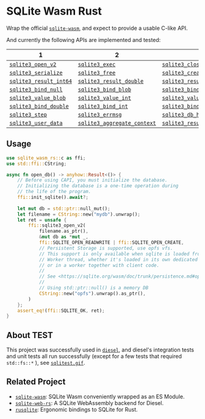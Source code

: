 # SQLite Wasm Rust

Wrap the official [`sqlite-wasm`](https://github.com/sqlite/sqlite-wasm), and expect to provide a usable C-like API. 

And currently  the following APIs are implemented and tested:

| 1                                                            | 2                                                            | 3                                                            | 4                                                            | 5                                                            | 6                                                            |
| ------------------------------------------------------------ | ------------------------------------------------------------ | ------------------------------------------------------------ | ------------------------------------------------------------ | ------------------------------------------------------------ | :----------------------------------------------------------- |
| [`sqlite3_open_v2`](https://www.sqlite.org/c3ref/open.html)  | [`sqlite3_exec`](https://www.sqlite.org/c3ref/exec.html)     | [`sqlite3_close`](https://www.sqlite.org/c3ref/close.html)   | [`sqlite3_close_v2`](https://www.sqlite.org/c3ref/close.html) | [`sqlite3_changes`](https://www.sqlite.org/c3ref/changes.html) | [`sqlite3_deserialize`](https://www.sqlite.org/c3ref/deserialize.html) |
| [`sqlite3_serialize`](https://www.sqlite.org/c3ref/serialize.html) | [`sqlite3_free`](https://www.sqlite.org/c3ref/free.html)     | [`sqlite3_create_function_v2`](https://www.sqlite.org/c3ref/create_function.html) | [`sqlite3_result_text`](https://www.sqlite.org/c3ref/result_blob.html) | [`sqlite3_result_blob`](https://www.sqlite.org/c3ref/result_blob.html) | [`sqlite3_result_int`](https://www.sqlite.org/c3ref/result_blob.html) |
| [`sqlite3_result_int64`](https://www.sqlite.org/c3ref/result_blob.html) | [`sqlite3_result_double`](https://www.sqlite.org/c3ref/result_blob.html) | [`sqlite3_result_null`](https://www.sqlite.org/c3ref/result_blob.html) | [`sqlite3_column_value`](https://www.sqlite.org/c3ref/column_blob.html) | [`sqlite3_column_count`](https://www.sqlite.org/c3ref/column_count.html) | [`sqlite3_column_name`](https://www.sqlite.org/c3ref/column_name.html) |
| [`sqlite3_bind_null`](https://www.sqlite.org/c3ref/bind_blob.html) | [`sqlite3_bind_blob`](https://www.sqlite.org/c3ref/bind_blob.html) | [`sqlite3_bind_text`](https://www.sqlite.org/c3ref/bind_blob.html) | [`sqlite3_value_free`](https://www.sqlite.org/c3ref/value_dup.html) | [`sqlite3_value_bytes`](https://www.sqlite.org/c3ref/value_blob.html) | [`sqlite3_value_text`](https://www.sqlite.org/c3ref/value_blob.html) |
| [`sqlite3_value_blob`](https://www.sqlite.org/c3ref/value_blob.html) | [`sqlite3_value_int`](https://www.sqlite.org/c3ref/value_blob.html) | [`sqlite3_value_int64`](https://www.sqlite.org/c3ref/value_blob.html) | [`sqlite3_value_double`](https://www.sqlite.org/c3ref/value_blob.html) | [`sqlite3_value_type`](https://www.sqlite.org/c3ref/value_blob.html) | [`sqlite3_value_dup`](https://www.sqlite.org/c3ref/value_dup.html) |
| [`sqlite3_bind_double`](https://www.sqlite.org/c3ref/bind_blob.html) | [`sqlite3_bind_int`](https://www.sqlite.org/c3ref/bind_blob.html) | [`sqlite3_bind_int64`](https://www.sqlite.org/c3ref/bind_blob.html) | [`sqlite3_create_collation_v2`](https://www.sqlite.org/c3ref/create_collation.html) | [`sqlite3_extended_errcode`](https://www.sqlite.org/c3ref/errcode.html) | [`sqlite3_finalize`](https://www.sqlite.org/c3ref/finalize.html) |
| [`sqlite3_step`](https://www.sqlite.org/c3ref/step.html)     | [`sqlite3_errmsg`](https://www.sqlite.org/c3ref/errcode.html) | [`sqlite3_db_handle`](https://www.sqlite.org/c3ref/db_handle.html) | [`sqlite3_reset`](https://www.sqlite.org/c3ref/reset.html)   | [`sqlite3_prepare_v3`](https://www.sqlite.org/c3ref/prepare.html) | [`sqlite3_context_db_handle`](https://www.sqlite.org/c3ref/context_db_handle.html) |
| [`sqlite3_user_data`](https://www.sqlite.org/c3ref/user_data.html) | [`sqlite3_aggregate_context`](https://www.sqlite.org/c3ref/aggregate_context.html) | [`sqlite3_result_error`](https://www.sqlite.org/c3ref/result_blob.html) |                                                              |                                                              |                                                              |

## Usage

```rust
use sqlite_wasm_rs::c as ffi;
use std::ffi::CString;

async fn open_db() -> anyhow::Result<()> {
    // Before using CAPI, you must initialize the database. 
    // Initializing the database is a one-time operation during 
    // the life of the program.
    ffi::init_sqlite().await?;
  
    let mut db = std::ptr::null_mut();
    let filename = CString::new("mydb").unwrap();
    let ret = unsafe {
        ffi::sqlite3_open_v2(
            filename.as_ptr(),
            &mut db as *mut _,
            ffi::SQLITE_OPEN_READWRITE | ffi::SQLITE_OPEN_CREATE,
          	// Persistent Storage is supported, use opfs vfs.
          	// This support is only available when sqlite is loaded from a 
            // Worker thread, whether it's loaded in its own dedicated worker 
            // or in a worker together with client code. 
            //
            // See <https://sqlite.org/wasm/doc/trunk/persistence.md#opfs>
          	//
            // Using std::ptr::null() is a memory DB
            CString::new("opfs").unwrap().as_ptr(),
        )
    };
    assert_eq!(ffi::SQLITE_OK, ret);
}
```

## About TEST

This project was successfully used in [`diesel`](https://github.com/diesel-rs/diesel), and diesel's integration tests and unit tests all run successfully (except for a few tests that required `std::fs::*` ), see [`sqlitest.gif`](https://raw.githubusercontent.com/Spxg/Spxg/refs/heads/master/resources/sqlitest.gif).

## Related Project

* [`sqlite-wasm`](https://github.com/sqlite/sqlite-wasm): SQLite Wasm conveniently wrapped as an ES Module.
* [`sqlite-web-rs`](https://github.com/xmtp/sqlite-web-rs): A SQLite WebAssembly backend for Diesel.
* [`rusqlite`](https://github.com/rusqlite/rusqlite): Ergonomic bindings to SQLite for Rust.